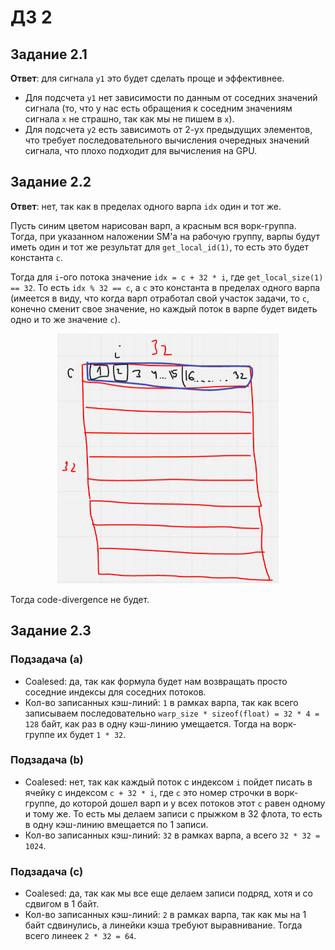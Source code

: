 # ДЗ 2

## Задание 2.1
**Ответ**: для сигнала `y1` это будет сделать проще и эффективнее.

- Для подсчета `y1` нет зависимости по данным от соседних значений сигнала (то, что у нас есть обращения к соседним значениям сигнала `x` не страшно, так как мы не пишем в `x`). 
- Для подсчета `y2` есть зависимоть от 2-ух предыдущих элементов, что требует последовательного вычисления очередных значений сигнала, что плохо подходит для вычисления на GPU.

## Задание 2.2
**Ответ**: нет, так как в пределах одного варпа `idx` один и тот же.

Пусть синим цветом нарисован варп, а красным вся ворк-группа. Тогда, при указанном наложении SM'а на рабочую группу, варпы будут иметь один и тот же результат для `get_local_id(1)`, то есть это будет константа `c`.

Тогда для `i`-ого потока значение `idx = c + 32 * i`, где `get_local_size(1) == 32`. То есть `idx % 32 == c`, а `c` это константа в пределах одного варпа (имеется в виду, что когда варп отработал свой участок задачи, то `c`, конечно сменит свое значение, но каждый поток в варпе будет видеть одно и то же значение `c`).

<div style="text-align: center;">
    <img height="400" src="./images/task-2-2.png"/>
</div>

Тогда code-divergence не будет.


## Задание 2.3

### Подзадача (а) 

- Coalesed: да, так как формула будет нам возвращать просто соседние индексы для соседних потоков.
- Кол-во записанных кэш-линий: `1` в рамках варпа, так как всего записываем последовательно `warp_size * sizeof(float) = 32 * 4 = 128` байт, как раз в одну кэш-линию умещается. Тогда на ворк-группе их будет `1 * 32`.


### Подзадача (b)

- Coalesed: нет, так как каждый поток с индексом `i` пойдет писать в ячейку с индексом `c + 32 * i`, где `c` это номер строчки в ворк-группе, до которой дошел варп и у всех потоков этот `c` равен одному и тому же. То есть мы делаем записи с прыжком в 32 флота, то есть в одну кэш-линию вмещается по 1 записи. 
- Кол-во записанных кэш-линий: `32` в рамках варпа, а всего `32 * 32 = 1024`.


### Подзадача (c)

- Coalesed: да, так как мы все еще делаем записи подряд, хотя и со сдвигом в 1 байт.
- Кол-во записанных кэш-линий: `2` в рамках варпа, так как мы на 1 байт сдвинулись, а линейки кэша требуют выравнивание. Тогда всего линеек `2 * 32 = 64`.